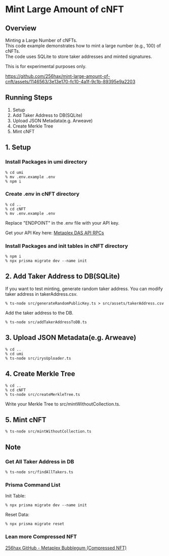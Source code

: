 # Mint Large Amount of cNFT

## Overview
Minting a Large Number of cNFTs.  
This code example demonstrates how to mint a large number (e.g., 100) of cNFTs.  
The code uses SQLite to store taker addresses and minted signatures.  

This is for experimental purposes only.  

https://github.com/256hax/mint-large-amount-of-cnft/assets/1146563/3e13e170-fc10-4a1f-9c1b-89395e9a2203

## Running Steps
1. Setup
2. Add Taker Address to DB(SQLite)
3. Upload JSON Metadata(e.g. Arweave)
4. Create Merkle Tree
5. Mint cNFT

## 1. Setup
### Install Packages in umi directory
```
% cd umi
% mv .env.example .env
% npm i
```

### Create .env in cNFT directory
```
% cd ..
% cd cNFT
% mv .env.example .env
```

Replace "ENDPOINT" in the .env file with your API key.  

Get your API Key here: [Metaplex DAS API RPCs](https://developers.metaplex.com/bubblegum/rpcs)

### Install Packages and init tables in cNFT directory
```
% npm i
% npx prisma migrate dev --name init
```

## 2. Add Taker Address to DB(SQLite)
If you want to test minting, generate random taker address.
You can modify taker address in takerAddress.csv.
```
% ts-node src/generateRandomPublicKey.ts > src/assets/takerAddress.csv
```

Add the taker address to the DB.
```
% ts-node src/addTakerAddressToDB.ts
```

## 3. Upload JSON Metadata(e.g. Arweave)
```
% cd ..
% cd umi
% ts-node src/irysUploader.ts
```

## 4. Create Merkle Tree
```
% cd ..
% cd cNFT
% ts-node src/createMerkleTree.ts
```

Write your Merkle Tree to src/mintWithoutCollection.ts.

## 5. Mint cNFT
```
% ts-node src/mintWithoutCollection.ts
```

## Note
### Get All Taker Address in DB
```
% ts-node src/findAllTakers.ts
```

### Prisma Command List
Init Table:
```
% npx prisma migrate dev --name init
```

Reset Data:
```
% npx prisma migrate reset
```

### Lean more Compressed NFT
[256hax GitHub - Metaplex Bubblegum (Compressed NFT)](https://github.com/256hax/solana-anchor-react-minimal-example/tree/main/scripts/metaplex/bubblegum_CompressedNFT)